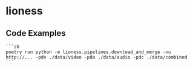 # lioness

## Code Examples

    ```sh
    poetry run python -m lioness.pipelines.download_and_merge -vu http://... -pdv ./data/video -pda ./data/audio -pdc ./data/combined
    ```
